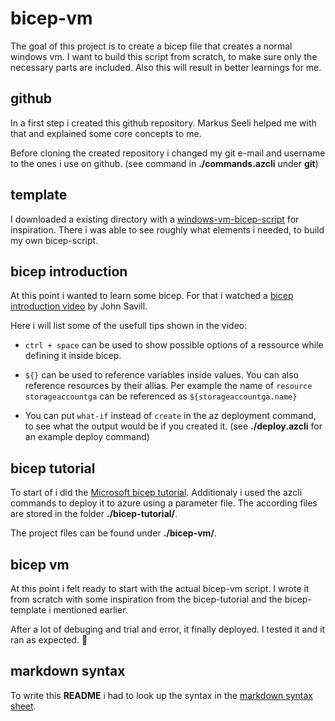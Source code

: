 # bicep-vm

The goal of this project is to create a bicep file that creates a normal windows vm. I want to build this script from scratch, to make sure only the necessary parts are included. Also this will result in better learnings for me.

## github

In a first step i created this github repository. Markus Seeli helped me with that and explained some core concepts to me.

Before cloning the created repository i changed my git e-mail and username to the ones i use on github. (see command in **./commands.azcli** under **git**)

## template

I downloaded a existing directory with a [windows-vm-bicep-script](https://github.com/Azure/azure-quickstart-templates/tree/master/quickstarts/microsoft.compute/vm-simple-windows/) for inspiration. There i was able to see roughly what elements i needed, to build my own bicep-script.


## bicep introduction

At this point i wanted to learn some bicep. For that i watched a [bicep introduction video](https://www.youtube.com/watch?v=_yvb6NVx61Y) by John Savill.

Here i will list some of the usefull tips shown in the video:

- `ctrl + space` can be used to show possible options of a ressource while defining it inside bicep.

- `${}` can be used to reference variables inside values.
You can also reference resources by their allias.
Per example the name of `resource storageaccountga` can be referenced as `${storageaccountga.name}`

- You can put `what-if` instead of `create` in the az deployment command, to see what the output would be if you created it. (see **./deploy.azcli** for an example deploy command)

## bicep tutorial

To start of i did the [Microsoft bicep tutorial](https://learn.microsoft.com/de-de/azure/azure-resource-manager/bicep/quickstart-create-bicep-use-visual-studio-code?tabs=CLI). Additionaly i used the azcli commands to deploy it to azure using a parameter file.
The according files are stored in the folder **./bicep-tutorial/**.

The project files can be found under **./bicep-vm/**.

## bicep vm

At this point i felt ready to start with the actual bicep-vm script. I wrote it from scratch with some inspiration from the bicep-tutorial and the bicep-template i mentioned earlier.

After a lot of debuging and trial and error, it finally deployed. I tested it and it ran as expected. 🥳

## markdown syntax

To write this **README** i had to look up the syntax in the [markdown syntax sheet](https://www.markdownguide.org/basic-syntax/).